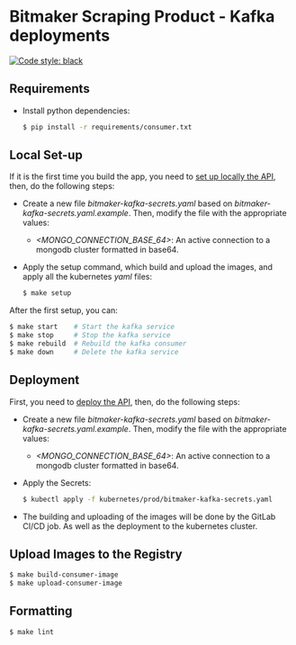 # Bitmaker Scraping Product - Kafka deployments

[![Code style: black](https://img.shields.io/badge/code%20style-black-000000.svg)](https://github.com/psf/black)

## Requirements

- Install python dependencies:
  ```bash
  $ pip install -r requirements/consumer.txt
  ```

## Local Set-up

If it is the first time you build the app, you need to [set up locally the API](https://gitlab.com/bitmakerla/dev/bitmaker-scraping-product#local-setup), then, do the following steps:

- Create a new file _bitmaker-kafka-secrets.yaml_ based on _bitmaker-kafka-secrets.yaml.example_. Then, modify the file with the appropriate values:
  - _<MONGO\_CONNECTION\_BASE\_64>_: An active connection to a mongodb cluster formatted in base64.
  
- Apply the setup command, which build and upload the images, and apply all the kubernetes _yaml_ files:
  ```bash
  $ make setup
  ```

After the first setup, you can:
```bash
$ make start    # Start the kafka service
$ make stop     # Stop the kafka service
$ make rebuild  # Rebuild the kafka consumer
$ make down     # Delete the kafka service
```

## Deployment

First, you need to [deploy the API](https://gitlab.com/bitmakerla/dev/bitmaker-scraping-product#deployment), then, do the following steps:

- Create a new file _bitmaker-kafka-secrets.yaml_ based on _bitmaker-kafka-secrets.yaml.example_. Then, modify the file with the appropriate values:
  - _<MONGO\_CONNECTION\_BASE\_64>_: An active connection to a mongodb cluster formatted in base64.
  
- Apply the Secrets:
  ```bash
  $ kubectl apply -f kubernetes/prod/bitmaker-kafka-secrets.yaml
  ```

- The building and uploading of the images will be done by the GitLab CI/CD job. As well as the deployment to the kubernetes cluster.

## Upload Images to the Registry

```bash
$ make build-consumer-image
$ make upload-consumer-image
```

## Formatting

```bash
$ make lint
```
